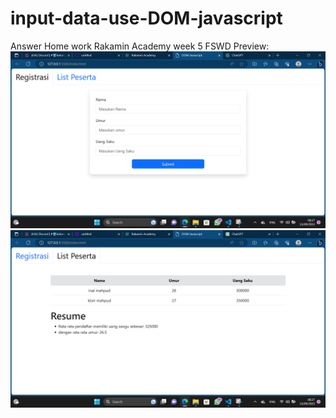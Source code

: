 # input-data-use-DOM-javascript
Answer Home work Rakamin Academy week 5 FSWD
Preview:
![Registrasi](./Registrasi.png)
![List Peserta](./List_perserta.png)

